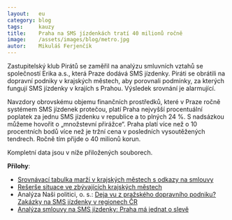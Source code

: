 ```yaml
---
layout:   eu
category: blog
tags:     kauzy
title:    Praha na SMS jízdenkách tratí 40 milionů ročně
image:    /assets/images/blog/metro.jpg
autor:    Mikuláš Ferjenčík
---
```


Zastupitelský klub Pirátů se zaměřil na analýzu smluvních vztahů se společností Erika a.s., která Praze dodává SMS jízdenky. Piráti se obrátili na dopravní podniky v krajských městech, aby porovnali podmínky, za kterých fungují SMS jízdenky v krajích s Prahou. Výsledek srovnání je alarmující. 

Navzdory obrovskému objemu finančních prostředků, které v Praze ročně systémem SMS jízdenek protečou, platí Praha nejvyšší procentuální poplatek za jednu SMS jízdenku v republice a to plných 24 %. S nadsázkou můžeme hovořit o „množstevní přirážce“. Praha platí více než o 10 procentních bodů více než je tržní cena v posledních vysoutěžených tendrech. Ročně tím přijde o 40 milionů korun.

Kompletní data jsou v níže přiložených souborech.

**Přílohy**:

* [Srovnávací tabulka marží v krajských městech s odkazy na smlouvy][tabulka]
* [Rešerše situace ve zbývajících krajských městech][reserse]
* Analýza Naši politici, o. s.: [Deja vu z pražského dopravního podniku? Zakázky na SMS jízdenky v regionech ČR][nasi-politici]
* [Analýza smlouvy na SMS jízdenky: Praha má jednat o slevě][post]

[tabulka]: /assets/static/sms-jizdenky/marze.pdf
[reserse]: /assets/static/sms-jizdenky/reserse.pdf
[nasi-politici]: http://www.nasipolitici.cz/cs/kauzy/detail/99-kauza-sms-jizdenek-pokracuje/download/32-nasi-politici-o-s-analyza-zakazek-na-sluzbu-sms-jizdenkek-v-regionech-ceske-republiky-pdf
[post]: http://praha.pirati.cz/smlouva-na-sms-jizdenky.html
